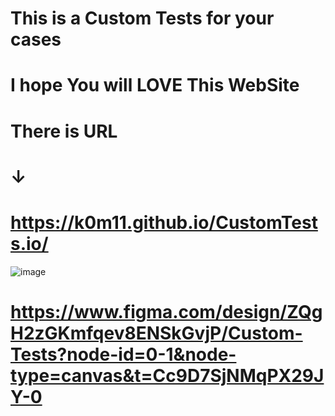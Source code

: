# This is a Custom Tests for your cases
# I hope You will LOVE This WebSite
# There is URL
# ↓
# https://k0m11.github.io/CustomTests.io/

![image](https://github.com/user-attachments/assets/053c53c3-dde2-4f45-a333-e03101084704)

# https://www.figma.com/design/ZQgH2zGKmfqev8ENSkGvjP/Custom-Tests?node-id=0-1&node-type=canvas&t=Cc9D7SjNMqPX29JY-0
